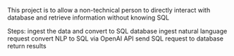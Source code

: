 This project is to allow a non-technical person to directly interact with database and retrieve information without knowing SQL

Steps: 
  ingest the data and convert to SQL database 
  ingest natural language request 
  convert NLP to SQL via OpenAI API 
  send SQL request to database 
  return results
